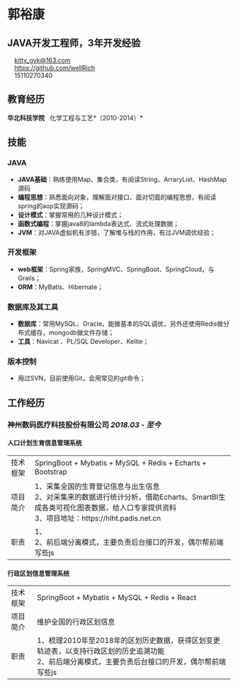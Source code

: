# <i class="fa fa-user"></i> 郭裕康
## JAVA开发工程师，3年开发经验
&nbsp;&nbsp;<i class="fa fa-envelope-square fa-lg"></i>&nbsp;&nbsp;kitty_gyk@163.com   
&nbsp;&nbsp;<i class="fa fa-github fa-lg"></i>&nbsp;&nbsp;https://github.com/wellRich   
&nbsp;&nbsp;<i class="fa fa-phone-square fa-lg"></i>&nbsp;&nbsp;15110270340   


## <i class="fa fa-bookmark"></i> 教育经历
<i class="fa fa-graduation-cap"></i> **<b>华北科技学院</b>**   &nbsp;&nbsp;化学工程与工艺*（2010-2014）*  


## <i class="fa fa-bookmark"></i> 技能

### JAVA
- **JAVA基础**：熟练使用Map、集合类，有阅读String、ArraryList、HashMap源码
- **编程思想**：熟悉面向对象，理解面对接口、面对切面的编程思想，有阅读spring的aop实现源码；
- **设计模式**：掌握常用的几种设计模式；
- **函数式编程**：掌握java8的lambda表达式、流式处理数据；
- **JVM**：对JAVA虚拟机有涉猎，了解堆与栈的作用，有过JVM调优经验；


### 开发框架
- **web框架**：Spring家族，SpringMVC、SpringBoot、SpringCloud，与Grails；
- **ORM**：MyBatis、Hibernate；


### 数据库及其工具
- **数据库**：常用MySQL、Oracle，能做基本的SQL调优，另外还使用Redis做分布式缓存，mongodb做文件存储；
- **工具**：Navicat 、PL/SQL Developer、Kellte；


### 版本控制
- 用过SVN，目前使用Git，会用常见的git命令；




## <i class="fa fa-bookmark"></i> 工作经历
### 神州数码医疗科技股份有限公司    *2018.03 - 至今*   

#### 人口计划生育信息管理系统
<table>
<tr>
<td>技术框架</td><td>SpringBoot + Mybatis + MySQL + Redis + Echarts + Bootstrap</td>
</tr>

<tr>
<td>项目简介</td><td>1、采集全国的生育登记信息与出生信息</br>2、对采集来的数据进行统计分析，借助Echarts、SmartBI生成各类可视化图表数据，给人口专家提供资料</br>3、项目地址：https://hlht.padis.net.cn</td>
</tr>
<tr>
<td>职责</td><td>1、</br>2、前后端分离模式，主要负责后台接口的开发，偶尔帮前端写些js</td>
</tr>
</table>


#### 行政区划信息管理系统
<table>
<tr>
<td>技术框架</td><td>SpringBoot + Mybatis + MySQL + Redis + React</td>
</tr>

<tr>
<td>项目简介</td><td>维护全国的行政区划信息</td>
</tr>
<tr>
<td>职责</td><td>1、梳理2010年至2018年的区划历史数据，获得区划变更轨迹表，以支持行政区划的历史追溯功能</br>2、前后端分离模式，主要负责后台接口的开发，偶尔帮前端写些js</td>
</tr>
</table>



